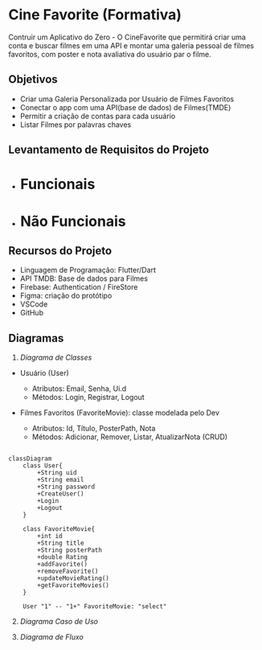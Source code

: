 # Cine Favorite (Formativa)
Contruir um Aplicativo do Zero - O CineFavorite que permitirá criar uma conta e buscar filmes em uma API e montar uma galeria pessoal de filmes favoritos, com poster e nota avaliativa do usuário par o filme.

## Objetivos
- Criar uma Galeria Personalizada por Usuário de Filmes Favoritos
- Conectar o app com uma API(base de dados) de Filmes(TMDE)
- Permitir a criação de contas para cada usuário
- Listar Filmes por palavras chaves

## Levantamento de Requisitos do Projeto

- # Funcionais

- # Não Funcionais


## Recursos do Projeto

- Linguagem de Programação: Flutter/Dart
- API TMDB: Base de dados para Filmes
- Firebase: Authentication / FireStore
- Figma: criação do protótipo
- VSCode
- GitHub

## Diagramas

1. *Diagrama de Classes*

- Usuário (User)
    - Atributos: Email, Senha, Ui.d
    - Métodos: Login, Registrar, Logout

- Filmes Favoritos (FavoriteMovie): classe modelada pelo Dev
    - Atributos: Id, Título, PosterPath, Nota
    - Métodos: Adicionar, Remover, Listar, AtualizarNota (CRUD)


```mermaid

classDiagram
    class User{
        +String uid
        +String email
        +String password
        +CreateUser()
        +Login
        +Logout
    }

    class FavoriteMovie{
        +int id
        +String title
        +String posterPath
        +double Rating
        +addFavorite()      
        +removeFavorite()
        +updateMovieRating()
        +getFavoriteMovies()
    }

    User "1" -- "1+" FavoriteMovie: "select"
```

2. *Diagrama Caso de Uso*

3. *Diagrama de Fluxo*